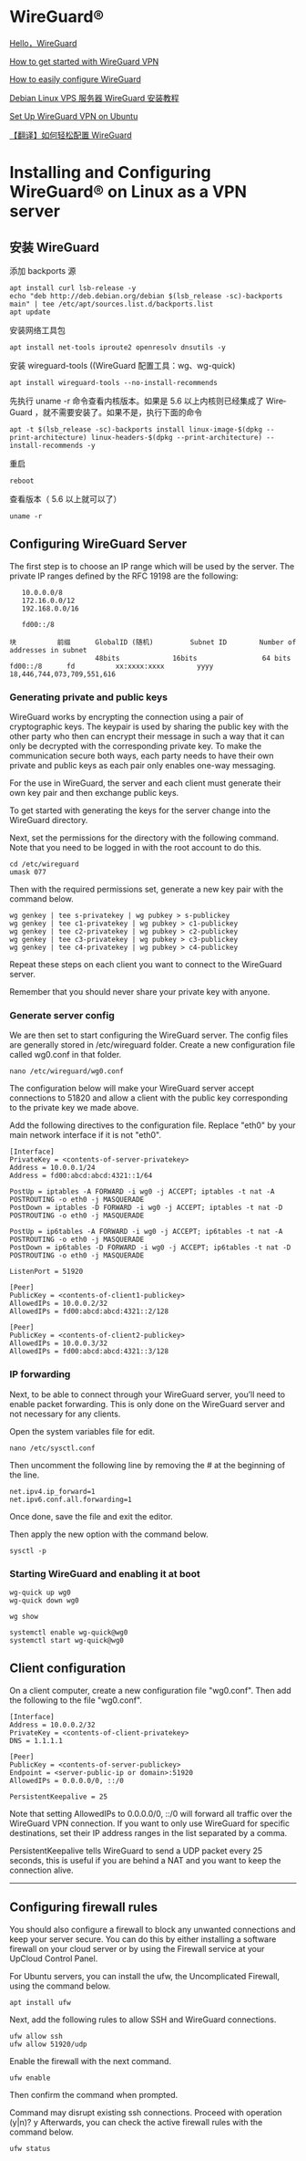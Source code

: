 #  WireGuard®

[Hello，WireGuard](https://tonybai.com/2020/03/29/hello-wireguard/)

[How to get started with WireGuard VPN](https://upcloud.com/community/tutorials/get-started-wireguard-vpn/)

[How to easily configure WireGuard](https://www.stavros.io/posts/how-to-configure-wireguard/)

[Debian Linux VPS 服务器 WireGuard 安装教程](https://p3terx.com/archives/debian-linux-vps-server-wireguard-installation-tutorial.html)

[Set Up WireGuard VPN on Ubuntu](https://www.linode.com/docs/guides/set-up-wireguard-vpn-on-ubuntu/)

[【翻译】如何轻松配置 WireGuard](https://www.wogong.net/blog/2019/01/how-to-configure-wireguard)

#  Installing and Configuring WireGuard® on Linux as a VPN server

## 安装 WireGuard

添加 back­ports 源
```
apt install curl lsb-release -y
echo "deb http://deb.debian.org/debian $(lsb_release -sc)-backports main" | tee /etc/apt/sources.list.d/backports.list
apt update
```
安装网络工具包
```
apt install net-tools iproute2 openresolv dnsutils -y
```
安装 wireguard-tools ((Wire­Guard 配置工具：wg、wg-quick)
```
apt install wireguard-tools --no-install-recommends
```
先执行 uname -r 命令查看内核版本。如果是 5.6 以上内核则已经集成了 Wire­Guard ，就不需要安装了。如果不是，执行下面的命令
```
apt -t $(lsb_release -sc)-backports install linux-image-$(dpkg --print-architecture) linux-headers-$(dpkg --print-architecture) --install-recommends -y
```
重启
```
reboot
```
查看版本（ 5.6 以上就可以了）
```
uname -r
```

## Configuring WireGuard Server

The first step is to choose an IP range which will be used by the server. The private IP ranges defined by the RFC 19198 are the following:
```
   10.0.0.0/8
   172.16.0.0/12
   192.168.0.0/16
   
   fd00::/8
   
块	       前缀	   GlobalID (随机)	     Subnet ID	      Number of addresses in subnet
                     48bits	            16bits	              64 bits
fd00::/8	  fd	      xx:xxxx:xxxx	      yyyy	          18,446,744,073,709,551,616
```

### Generating private and public keys

WireGuard works by encrypting the connection using a pair of cryptographic keys. The keypair is used by sharing the public key with the other party who then can encrypt their message in such a way that it can only be decrypted with the corresponding private key. To make the communication secure both ways, each party needs to have their own private and public keys as each pair only enables one-way messaging.

For the use in WireGuard, the server and each client must generate their own key pair and then exchange public keys.

To get started with generating the keys for the server change into the WireGuard directory.

Next, set the permissions for the directory with the following command. Note that you need to be logged in with the root account to do this.

```
cd /etc/wireguard
umask 077
```
Then with the required permissions set, generate a new key pair with the command below.
```
wg genkey | tee s-privatekey | wg pubkey > s-publickey
wg genkey | tee c1-privatekey | wg pubkey > c1-publickey
wg genkey | tee c2-privatekey | wg pubkey > c2-publickey
wg genkey | tee c3-privatekey | wg pubkey > c3-publickey
wg genkey | tee c4-privatekey | wg pubkey > c4-publickey
```
Repeat these steps on each client you want to connect to the WireGuard server.

Remember that you should never share your private key with anyone.


### Generate server config

We are then set to start configuring the WireGuard server. The config files are generally stored in /etc/wireguard folder. Create a new configuration file called wg0.conf in that folder.
```
nano /etc/wireguard/wg0.conf
```
The configuration below will make your WireGuard server accept connections to 51820 and allow a client with the public key corresponding to the private key we made above.

Add the following directives to the configuration file. Replace "eth0" by your main network interface if it is not "eth0".
```
[Interface]
PrivateKey = <contents-of-server-privatekey>
Address = 10.0.0.1/24
Address = fd00:abcd:abcd:4321::1/64

PostUp = iptables -A FORWARD -i wg0 -j ACCEPT; iptables -t nat -A POSTROUTING -o eth0 -j MASQUERADE
PostDown = iptables -D FORWARD -i wg0 -j ACCEPT; iptables -t nat -D POSTROUTING -o eth0 -j MASQUERADE

PostUp = ip6tables -A FORWARD -i wg0 -j ACCEPT; ip6tables -t nat -A POSTROUTING -o eth0 -j MASQUERADE
PostDown = ip6tables -D FORWARD -i wg0 -j ACCEPT; ip6tables -t nat -D POSTROUTING -o eth0 -j MASQUERADE

ListenPort = 51920

[Peer]
PublicKey = <contents-of-client1-publickey>
AllowedIPs = 10.0.0.2/32
AllowedIPs = fd00:abcd:abcd:4321::2/128

[Peer]
PublicKey = <contents-of-client2-publickey>
AllowedIPs = 10.0.0.3/32
AllowedIPs = fd00:abcd:abcd:4321::3/128
```

### IP forwarding

Next, to be able to connect through your WireGuard server, you’ll need to enable packet forwarding. This is only done on the WireGuard server and not necessary for any clients.

Open the system variables file for edit.
```
nano /etc/sysctl.conf
```
Then uncomment the following line by removing the # at the beginning of the line.
```
net.ipv4.ip_forward=1
net.ipv6.conf.all.forwarding=1
```
Once done, save the file and exit the editor.

Then apply the new option with the command below.
```
sysctl -p
```


### Starting WireGuard and enabling it at boot
```
wg-quick up wg0
wg-quick down wg0

wg show

systemctl enable wg-quick@wg0
systemctl start wg-quick@wg0

```

## Client configuration 

On a client computer, create a new configuration file "wg0.conf". Then add the following to the file "wg0.conf".

```
[Interface]
Address = 10.0.0.2/32
PrivateKey = <contents-of-client-privatekey>
DNS = 1.1.1.1

[Peer]
PublicKey = <contents-of-server-publickey>
Endpoint = <server-public-ip or domain>:51920
AllowedIPs = 0.0.0.0/0, ::/0

PersistentKeepalive = 25

```
Note that setting AllowedIPs to 0.0.0.0/0, ::/0 will forward all traffic over the WireGuard VPN connection. If you want to only use WireGuard for specific destinations, set their IP address ranges in the list separated by a comma.

PersistentKeepalive tells WireGuard to send a UDP packet every 25 seconds, this is useful if you are behind a NAT and you want to keep the connection alive.

------
   
## Configuring firewall rules

You should also configure a firewall to block any unwanted connections and keep your server secure. You can do this by either installing a software firewall on your cloud server or by using the Firewall service at your UpCloud Control Panel.

For Ubuntu servers, you can install the ufw, the Uncomplicated Firewall, using the command below.
```
apt install ufw
```
Next, add the following rules to allow SSH and WireGuard connections.
```
ufw allow ssh
ufw allow 51920/udp
```
Enable the firewall with the next command.
```
ufw enable
```
Then confirm the command when prompted.

Command may disrupt existing ssh connections. Proceed with operation (y|n)? y
Afterwards, you can check the active firewall rules with the command below.
```
ufw status
```
   
